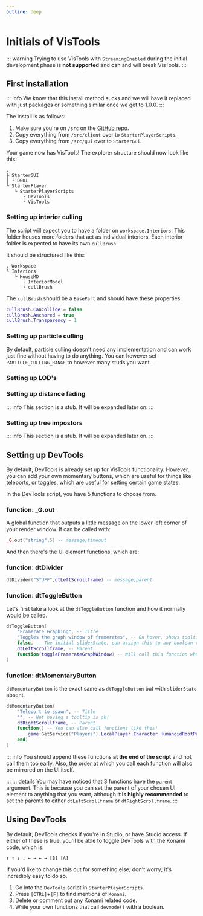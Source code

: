 ```yaml
---
outline: deep
---
```


# Initials of VisTools
::: warning
 Trying to use VisTools with `StreamingEnabled` during the initial development phase is **not supported** and can and will break VisTools.
:::
## First installation

::: info
We know that this install method sucks and we will have it replaced with just packages or something similar once we get to 1.0.0.
:::

The install is as follows:
1. Make sure you're on `/src` on the [GitHub repo](https://github.com/Opticworks/VisTools/tree/main/src).
2. Copy everything from `/src/client` over to `StarterPlayerScripts`.
3. Copy everything from `/src/gui` over to `StarterGui`.

Your game now has VisTools! The explorer structure should now look like this:

```
. 
├ StarterGUI
│ └ DGUI
└ StarterPlayer
   └ StarterPlayerScripts
      ├ DevTools
      └ VisTools
```


### Setting up interior culling

The script will expect you to have a folder on `workspace.Interiors`. This folder houses more folders that act as individual interiors. Each interior folder is expected to have its own `cullBrush`.

It should be structured like this:

```
. Workspace
└ Interiors
   └ HouseMD
      ├ InteriorModel
      └ cullBrush
```

The `cullBrush` should be a `BasePart` and should have these properties:

```lua
cullBrush.CanCollide = false
cullBrush.Anchored = true
cullBrush.Transparency = 1
``` 

### Setting up particle culling

By default, particle culling doesn't need any implementation and can work just fine without having to do anything. You can however set `PARTICLE_CULLING_RANGE` to however many studs you want.

### Setting up LOD's



### Setting up distance fading

::: info
 This section is a stub. It will be expanded later on.
:::

### Setting up tree impostors

::: info
 This section is a stub. It will be expanded later on.
:::

## Setting up DevTools

By default, DevTools is already set up for VisTools functionality. However, you can add your own momentary buttons, which are useful for things like teleports, or toggles, which are useful for setting certain game states. 

In the DevTools script, you have 5 functions to choose from.

### function: _G.out

A global function that outputs a little message on the lower left corner of your render window. It can be called with:

```lua
_G.out("string",5) -- message,timeout
```

And then there's the UI element functions, which are:

### function: dtDivider

```lua
dtDivider("STUFF",dtLeftScrollframe) -- message,parent
```

### function: dtToggleButton

Let's first take a look at the `dtToggleButton` function and how it normally would be called.

```lua
dtToggleButton(
    "Framerate Graphing", -- Title
    "Toggles the graph window of framerates", -- On hover, shows tooltip/description
    false, -- The initial sliderState, can assign this to any boolean value that you want
    dtLeftScrollframe, -- Parent
    function(toggleFramerateGraphWindow) -- Will call this function whether or not the sliderState is false.
)
```
### function: dtMomentaryButton

`dtMomentaryButton` is the exact same as `dtToggleButton` but with `sliderState` absent.

```lua
dtMomentaryButton(
    "Teleport to spawn", -- Title
    "", -- Not having a tooltip is ok! 
    dtRightScrollframe, -- Parent
    function() -- You can also call functions like this!
        game:GetService("Players").LocalPlayer.Character.HumanoidRootPart.CFrame.Position = workspace.SpawnLocation.Position + Vector3.new(0,10,0)
    end)
)
```


::: info
You should append these functions **at the end of the script** and not call them too early. Also, the order at which you call each function will also be mirrored on the UI itself. 
 
:::
::: details
You may have noticed that 3 functions have the `parent` argument. This is because you can set the parent of your chosen UI element to anything that you want, although **it is highly recommended** to set the parents to either `dtLeftScrollframe` or `dtRightScrollframe`. 
:::

## Using DevTools

By default, DevTools checks if you're in Studio, or have Studio access. If either of these is true, you'll be able to toggle DevTools with the Konami code, which is: 

`↑ ↑ ↓ ↓ ← → ← → [B] [A]`

If you'd like to change this out for something else, don't worry; it's incredibly easy to do so.

1. Go into the `DevTools` script in `StarterPlayerScripts`.
2. Press `[CTRL]`+`[F]` to find mentions of `Konami`.
3. Delete or comment out any Konami related code.
4. Write your own functions that call `devmode()` with a boolean.
